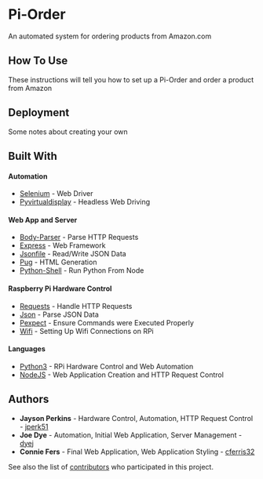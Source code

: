 # Pi-Order

An automated system for ordering products from Amazon.com

## How To Use

These instructions will tell you how to set up a Pi-Order and order a product from Amazon

## Deployment

Some notes about creating your own

## Built With
#### Automation
* [Selenium](http://docs.seleniumhq.org/) - Web Driver
* [Pyvirtualdisplay](https://pypi.python.org/pypi/PyVirtualDisplay) - Headless Web Driving

#### Web App and Server
* [Body-Parser](https://github.com/expressjs/body-parser) - Parse HTTP Requests
* [Express](http://expressjs.com/) - Web Framework
* [Jsonfile](https://www.npmjs.com/package/jsonfile) - Read/Write JSON Data
* [Pug](https://www.npmjs.com/package/pug) - HTML Generation
* [Python-Shell](https://github.com/extrabacon/python-shell) - Run Python From Node

#### Raspberry Pi Hardware Control
* [Requests](http://docs.python-requests.org/en/master/) - Handle HTTP Requests
* [Json](https://docs.python.org/2/library/json.html) - Parse JSON Data
* [Pexpect](https://pexpect.readthedocs.io/en/stable/) - Ensure Commands were Executed Properly
* [Wifi](https://wifi.readthedocs.io/en/latest/) - Setting Up Wifi Connections on RPi

#### Languages
* [Python3](https://www.python.org/) - RPi Hardware Control and Web Automation
* [NodeJS](https://www.nodejs.org/) - Web Application Creation and HTTP Request Control

## Authors

* **Jayson Perkins** - Hardware Control, Automation, HTTP Request Control - [jperk51](https://github.com/jperk51)
* **Joe Dye** - Automation, Initial Web Application, Server Management - [dyej](https://github.com/dyej)
* **Connie Fers** - Final Web Application, Web Application Styling - [cferris32](https://github.com/cferris32)

See also the list of [contributors](https://github.com/your/project/contributors) who participated in this project.


